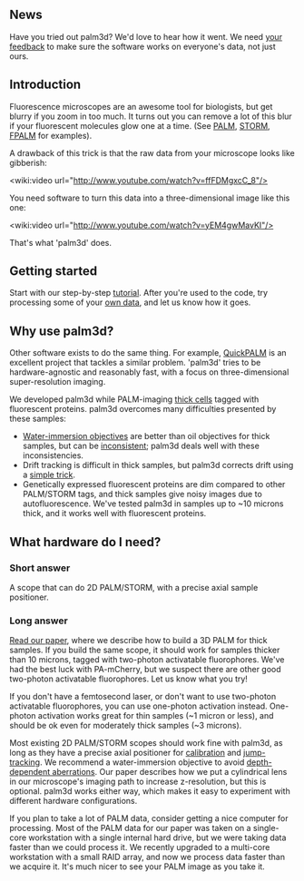 ## News
Have you tried out palm3d? We'd love to hear how it went. We need [your feedback](http://www.nibib.nih.gov/Research/Intramural/HighResolutionOpticalImaging/York) to make sure the software works on everyone's data, not just ours.

## Introduction
Fluorescence microscopes are an awesome tool for biologists, but get blurry if you zoom in too much. It turns out you can remove a lot of this blur if your fluorescent molecules glow one at a time. (See [PALM](http://www.ncbi.nlm.nih.gov/pubmed/16902090), [STORM](http://www.ncbi.nlm.nih.gov/pmc/articles/PMC2700296/), [FPALM](http://www.ncbi.nlm.nih.gov/pmc/articles/PMC1635685/) for examples).

A drawback of this trick is that the raw data from your microscope looks like gibberish:

<wiki:video url="http://www.youtube.com/watch?v=ffFDMgxcC_8"/>

You need software to turn this data into a three-dimensional image like this one:

<wiki:video url="http://www.youtube.com/watch?v=yEM4gwMavKI"/>

That's what 'palm3d' does.

## Getting started
Start with our step-by-step [tutorial](http://code.google.com/p/palm3d/wiki/Tutorial). After you're used to the code, try processing some of your [own data](http://code.google.com/p/palm3d/wiki/TakingData), and let us know how it goes.

## Why use palm3d?
Other software exists to do the same thing. For example, [QuickPALM](http://code.google.com/p/quickpalm/) is an excellent project that tackles a similar problem. 'palm3d' tries to be hardware-agnostic and reasonably fast, with a focus on three-dimensional super-resolution imaging. 

We developed palm3d while PALM-imaging [thick cells](http://dx.doi.org/10.1038/nmeth.1571) tagged with fluorescent proteins. palm3d overcomes many difficulties presented by these samples:
  * [Water-immersion objectives](http://www.microscopyu.com/articles/optics/waterimmersionobjectives.html) are better than oil objectives for thick samples, but can be [inconsistent](http://code.google.com/p/palm3d/wiki/TakingData#Taking_calibration_data); palm3d deals well with these inconsistencies.
  * Drift tracking is difficult in thick samples, but palm3d corrects drift using a [simple trick](http://code.google.com/p/palm3d/wiki/TakingData#Taking_PALM_data_the_flexible_way).
  * Genetically expressed fluorescent proteins are dim compared to other PALM/STORM tags, and thick samples give noisy images due to autofluorescence. We've tested palm3d in samples up to ~10 microns thick, and it works well with fluorescent proteins.

## What hardware do I need?
### Short answer
A scope that can do 2D PALM/STORM, with a precise axial sample positioner.

### Long answer
[Read our paper](http://dx.doi.org/10.1038/nmeth.1571), where we describe how to build a 3D PALM for thick samples. If you build the same scope, it should work for samples thicker than 10 microns, tagged with two-photon activatable fluorophores. We've had the best luck with PA-mCherry, but we suspect there are other good two-photon activatable fluorophores. Let us know what you try!

If you don't have a femtosecond laser, or don't want to use two-photon activatable fluorophores, you can use one-photon activation instead. One-photon activation works great for thin samples (~1 micron or less), and should be ok even for moderately thick samples (~3 microns).

Most existing 2D PALM/STORM scopes should work fine with palm3d, as long as they have a precise axial positioner for [calibration](http://code.google.com/p/palm3d/wiki/TakingData#Taking_calibration_data) and [jump-tracking](http://code.google.com/p/palm3d/wiki/TakingData#So_we_use_'jump-tracking'). We recommend a water-immersion objective to avoid [depth-dependent aberrations](http://www.microscopyu.com/articles/optics/waterimmersionobjectives.html). Our paper describes how we put a cylindrical lens in our microscope's imaging path to increase z-resolution, but this is optional. palm3d works either way, which makes it easy to experiment with different hardware configurations.

If you plan to take a lot of PALM data, consider getting a nice computer for processing. Most of the PALM data for our paper was taken on a single-core workstation with a single internal hard drive, but we were taking data faster than we could process it. We recently upgraded to a multi-core workstation with a small RAID array, and now we process data faster than we acquire it. It's much nicer to see your PALM image as you take it.
